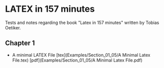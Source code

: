 # LATEX in 157 minutes
Tests and notes regarding the book "Latex in 157 minutes" written by Tobias Oetiker.  

## Chapter 1

 - A minimal LATEX File [tex](Examples/Section_01_05/A Minimal Latex File.tex) [pdf](Examples/Section_01_05/A Minimal Latex File.pdf)  
